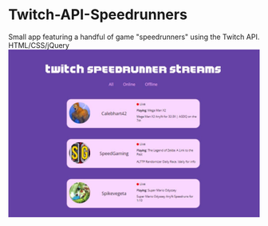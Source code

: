 # Twitch-API-Speedrunners
Small app featuring a handful of game "speedrunners" using the Twitch API.  HTML/CSS/jQuery
![alt text](https://github.com/Jarodimus/Twitch-API-Speedrunners/blob/master/twitch-api-screenshot.jpg)

